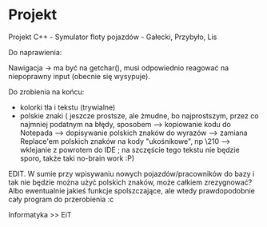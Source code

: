 # Projekt
Projekt C++ - Symulator floty pojazdów - Gałecki, Przybyło, Lis

Do naprawienia:

Nawigacja -> ma być na getchar(), musi odpowiednio reagować na niepoprawny input (obecnie się wysypuje).

Do zrobienia na końcu:

- kolorki tła i tekstu (trywialne)
- polskie znaki ( jeszcze prostsze, ale żmudne, bo najprostszym, przez co najmniej podatnym na błędy, sposobem --> kopiowanie kodu do Notepada --> dopisywanie polskich znaków do wyrazów --> zamiana Replace'em polskich znaków na kody "ukośnikowe", np \210 --> wklejanie z powrotem do IDE ; na szczęście tego tekstu nie będzie sporo, także taki no-brain work :P)

EDIT. W sumie przy wpisywaniu nowych pojazdów/pracowników do bazy i tak nie będzie można użyć polskich znaków, może całkiem zrezygnować? Albo ewentualnie jakieś funkcje spolszczające, ale wtedy prawdopodobnie cały program do przerobienia :c


Informatyka >> EiT
